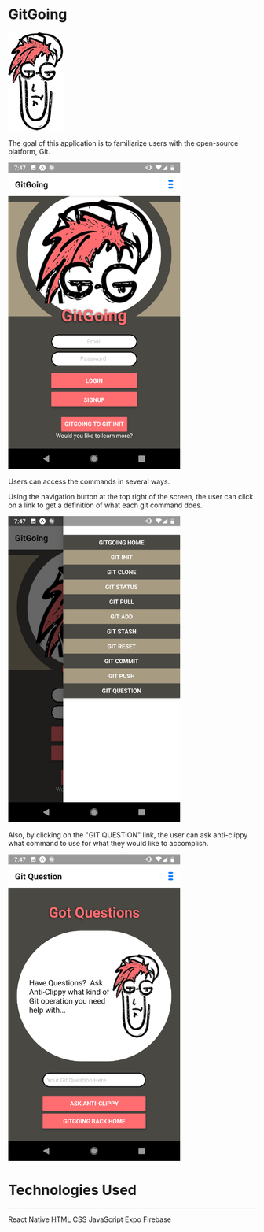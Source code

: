 # GitGoing

![alt text](./GitGoingApp/assets/antiClippy.png "anti-clippy")

The goal of this application is to familiarize users with the open-source platform, Git. 

<img width="350" src="./GitGoingApp/assets/homeScreenshot.png">

Users can access the commands in several ways. 

Using the navigation button at the top right of the screen, the user can click on a link to get a definition of what each git command does.

<img width="350" src="./GitGoingApp/assets/linksScreenshot.png">

Also, by clicking on the "GIT QUESTION" link, the user can ask anti-clippy what command to use for what they would like to accomplish.

<img width="350" src="./GitGoingApp/assets/questionScreenshot.png">

# Technologies Used

-----
React Native
HTML
CSS
JavaScript
Expo
Firebase


